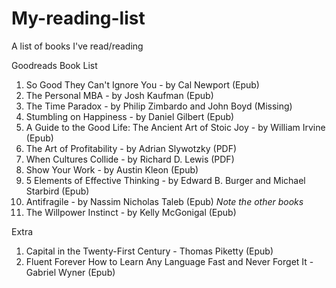 My-reading-list
===============

A list of books I've read/reading

Goodreads Book List

1. So Good They Can't Ignore You - by Cal Newport (Epub) 
2. The Personal MBA - by Josh Kaufman (Epub)
3. The Time Paradox - by Philip Zimbardo and John Boyd (Missing)
4. Stumbling on Happiness - by Daniel Gilbert (Epub)
5. A Guide to the Good Life: The Ancient Art of Stoic Joy - by William Irvine (Epub)
6. The Art of Profitability - by Adrian Slywotzky (PDF)
7. When Cultures Collide - by Richard D. Lewis (PDF)
8. Show Your Work - by Austin Kleon (Epub)
9. 5 Elements of Effective Thinking - by Edward B. Burger and Michael Starbird (Epub)
10. Antifragile - by Nassim Nicholas Taleb (Epub) *Note the other books*
11. The Willpower Instinct - by Kelly McGonigal (Epub)

Extra

1. Capital in the Twenty-First Century - Thomas Piketty (Epub)
2. Fluent Forever How to Learn Any Language Fast and Never Forget It - Gabriel Wyner (Epub)

